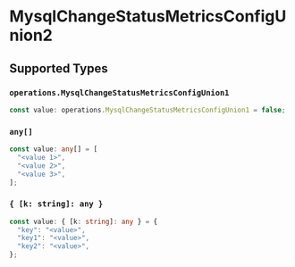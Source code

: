 # MysqlChangeStatusMetricsConfigUnion2


## Supported Types

### `operations.MysqlChangeStatusMetricsConfigUnion1`

```typescript
const value: operations.MysqlChangeStatusMetricsConfigUnion1 = false;
```

### `any[]`

```typescript
const value: any[] = [
  "<value 1>",
  "<value 2>",
  "<value 3>",
];
```

### `{ [k: string]: any }`

```typescript
const value: { [k: string]: any } = {
  "key": "<value>",
  "key1": "<value>",
  "key2": "<value>",
};
```

